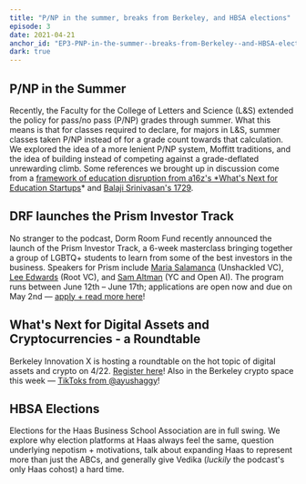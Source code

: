 ```yaml
---
title: "P/NP in the summer, breaks from Berkeley, and HBSA elections"
episode: 3
date: 2021-04-21
anchor_id: "EP3-PNP-in-the-summer--breaks-from-Berkeley--and-HBSA-elections-evahek"
dark: true
---
```


## P/NP in the Summer

Recently, the Faculty for the College of Letters and Science (L&S) extended the policy for pass/no pass (P/NP) grades through summer. What this means is that for classes required to declare, for majors in L&S, summer classes taken P/NP instead of for a grade count towards that calculation. We explored the idea of a more lenient P/NP system, Moffitt traditions, and the idea of building instead of competing against a grade-deflated unrewarding climb. Some references we brought up in discussion come from a [framework of education disruption from a16z's \*What's Next for Education Startups](https://www.youtube.com/watch?v=Ylr7A1Gk0Bg)\* and [Balaji Srinivasan's 1729](https://1729.com/?utm_source=Build+The+Future).

## DRF launches the Prism Investor Track

No stranger to the podcast, Dorm Room Fund recently announced the launch of the Prism Investor Track, a 6-week masterclass bringing together a group of LGBTQ+ students to learn from some of the best investors in the business. Speakers for Prism include [Maria Salamanca](https://twitter.com/mariasalamancam) (Unshackled VC), [Lee Edwards](https://twitter.com/terronk) (Root VC), and [Sam Altman](https://twitter.com/sama) (YC and Open AI). The program runs between June 12th – June 17th; applications are open now and due on May 2nd — [apply + read more here](https://prism.dormroomfund.com/?utm_source=Build+The+Future)!

## What's Next for Digital Assets and Cryptocurrencies - a Roundtable

Berkeley Innovation X is hosting a roundtable on the hot topic of digital assets and crypto on 4/22. [Register here](https://innox.berkeley.edu/event/innovation-x-roundtable-whats-next-for-digital-assets-and-cryptocurrencies/?utm_source=Build+The+Future)! Also in the Berkeley crypto space this week — [TikToks from @ayushaggy](https://www.tiktok.com/@ayushaggy/video/6944430464933317894)!

## HBSA Elections

Elections for the Haas Business School Association are in full swing. We explore why election platforms at Haas always feel the same, question underlying nepotism + motivations, talk about expanding Haas to represent more than just the ABCs, and generally give Vedika (_luckily_ the podcast's only Haas cohost) a hard time.
